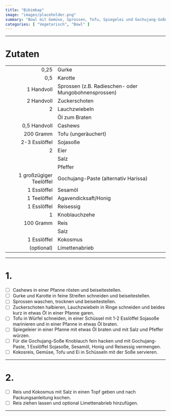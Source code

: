 ```yaml
---
title: "Bibimbap"
image: "images/placeholder.png"
summary: "Bowl mit Gemüse, Sprossen, Tofu, Spiegelei und Gochujang-Soße"
categories: [ "Vegetarisch", "Bowl" ]
---
```


---

# Zutaten

|                         |                                                      |
|------------------------:|:-----------------------------------------------------|
|                    0,25 | Gurke                                                |
|                     0,5 | Karotte                                              |
|              1 Handvoll | Sprossen (z.B. Radieschen- oder Mungobohnensprossen) |
|              2 Handvoll | Zuckerschoten                                        |
|                       2 | Lauchzwiebeln                                        |
|                         | Öl zum Braten                                        |
|            0,5 Handvoll | Cashews                                              |
|               200 Gramm | Tofu (ungeräuchert)                                  |
|           2-3 Esslöffel | Sojasoße                                             |
|                       2 | Eier                                                 |
|                         | Salz                                                 |
|                         | Pfeffer                                              |
| 1 großzügiger Teelöffel | Gochujang-Paste (alternativ Harissa)                 |
|             1 Esslöffel | Sesamöl                                              |
|             1 Teelöffel | Agavendicksaft/Honig                                 |
|             1 Esslöffel | Reisessig                                            |
|                       1 | Knoblauchzehe                                        |
|               100 Gramm | Reis                                                 |
|                         | Salz                                                 |
|             1 Esslöffel | Kokosmus                                             |
|              (optional) | Limettenabrieb                                       |

---

# 1.

- [ ] Cashews in einer Pfanne rösten und beiseitestellen.
- [ ] Gurke und Karotte in feine Streifen schneiden und beiseitestellen.
- [ ] Sprossen waschen, trocknen und beiseitestellen.
- [ ] Zuckerschoten halbieren, Lauchzwiebeln in Ringe schneiden und beides kurz in etwas Öl in einer Pfanne garen.
- [ ] Tofu in Würfel schneiden, in einer Schüssel mit 1-2 Esslöffel Sojasoße marinieren und in einer Pfanne in etwas Öl
  braten.
- [ ] Spiegeleier in einer Pfanne mit etwas Öl braten und mit Salz und Pfeffer würzen.
- [ ] Für die Gochujang-Soße Knoblauch fein hacken und mit Gochujang-Paste, 1 Esslöffel Sojasoße, Sesamöl, Honig und
  Reisessig vermengen.
- [ ] Kokosreis, Gemüse, Tofu und Ei in Schüsseln mit der Soße servieren.

---

# 2.

- [ ] Reis und Kokosmus mit Salz in einen Topf geben und nach Packungsanleitung kochen.
- [ ] Reis ziehen lassen und optional Limettenabrieb hinzufügen.

---
